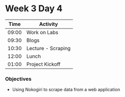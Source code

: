 # Week 3 Day 4

| Time | Activity |
| --- | --- |
| 09:00 | Work on Labs |
| 09:30 | Blogs |
| 10:30 | Lecture - Scraping |
| 12:00 | Lunch |
| 01:00 | Project Kickoff |

### Objectives
+ Using Nokogiri to scrape data from a web application
